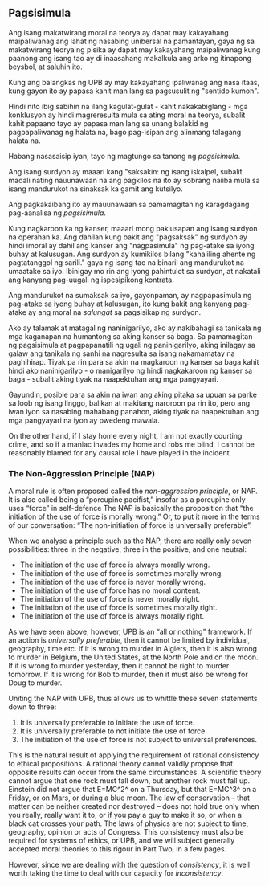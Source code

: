 ## Pagsisimula

Ang isang makatwirang moral na teorya ay dapat may kakayahang maipaliwanag ang lahat ng nasabing unibersal na pamantayan, gaya ng sa makatwirang teorya ng pisika ay dapat may kakayahang maipaliwanag kung paanong ang isang tao ay di inaasahang makalkula ang arko ng itinapong beysbol, at saluhin ito.

Kung ang balangkas ng UPB ay may kakayahang ipaliwanag ang nasa itaas, kung gayon ito ay papasa kahit man lang sa pagsusulit ng "sentido kumon".

Hindi nito ibig sabihin na ilang kagulat-gulat - kahit nakakabiglang - mga konklusyon ay hindi magreresulta mula sa ating moral na teorya, subalit kahit papaano tayo ay papasa man lang sa unang balakid ng pagpapaliwanag ng halata na, bago pag-isipan ang alinmang talagang halata na.

Habang nasasaisip iyan, tayo ng magtungo sa tanong ng *pagsisimula*.

Ang isang surdyon ay maaari kang "saksakin: ng isang iskalpel, subalit madali nating nauunawaan na ang pagkilos na ito ay sobrang naiiba mula sa isang mandurukot na sinaksak ka gamit ang kutsilyo.

Ang pagkakaibang ito ay mauunawaan sa pamamagitan ng karagdagang pag-aanalisa ng *pagsisimula*.

Kung nagkaroon ka ng kanser, maaari mong pakiusapan ang isang surdyon na operahan ka. Ang dahilan kung bakit ang "pagsaksak" ng surdyon ay hindi imoral ay dahil ang kanser ang "nagpasimula" ng pag-atake sa iyong buhay at kalusugan. Ang surdyon ay kumikilos bilang "kahaliling ahente ng pagtatanggol ng sarili." gaya ng isang tao na binaril ang mandurukot na umaatake sa iyo. Ibinigay mo rin ang iyong pahintulot sa surdyon, at nakatali ang kanyang pag-uugali ng ispesipikong kontrata.

Ang mandurukot na sumaksak sa iyo, gayonpaman, ay nagpapasimula ng pag-atake sa iyong buhay at kalusugan, ito kung bakit ang kanyang pag-atake ay ang moral na *salungat* sa pagsisikap ng surdyon.

Ako ay talamak at matagal ng naninigarilyo, ako ay nakibahagi sa tanikala ng mga kaganapan na humantong sa aking kanser sa baga. Sa pamamagitan ng pagsisimula at pagpapanatili ng ugali ng paninigarilyo, aking inilagay sa galaw ang tanikala ng sanhi na nagresulta sa isang nakamamatay na paghihirap. Tiyak pa rin para sa akin na magkaroon ng kanser sa baga kahit hindi ako naninigarilyo - o manigarilyo ng hindi nagkakaroon ng kanser sa baga - subalit aking tiyak na naapektuhan ang mga pangyayari.

Gayundin, posible para sa akin na iwan ang aking pitaka sa upuan sa parke sa loob ng isang linggo, balikan at makitang naroroon pa rin ito, pero ang iwan iyon sa nasabing mahabang panahon, aking tiyak na naapektuhan ang mga pangyayari na iyon ay pwedeng mawala.

On the other hand, if I stay home every night, I am not exactly courting crime, and so if a maniac invades my home and robs me blind, I cannot be reasonably blamed for any causal role I have played in the incident.

### The Non-Aggression Principle (NAP)

A moral rule is often proposed called the *non-aggression principle*, or NAP. It is also called being a “porcupine pacifist,” insofar as a porcupine only uses “force” in self-defence The NAP is basically the proposition that “the initiation of the use of force is morally wrong.” Or, to put it more in the terms of our conversation: “The non-initiation of force is universally preferable”.

When we analyse a principle such as the NAP, there are really only seven possibilities: three in the negative, three in the positive, and one neutral:

- The initiation of the use of force is always morally wrong.
- The initiation of the use of force is sometimes morally wrong.
- The initiation of the use of force is never morally wrong.
- The initiation of the use of force has no moral content.
- The initiation of the use of force is never morally right.
- The initiation of the use of force is sometimes morally right.
- The initiation of the use of force is always morally right.

As we have seen above, however, UPB is an “all or nothing” framework. If an action is *universally preferable*, then it cannot be limited by individual, geography, time etc. If it is wrong to murder in Algiers, then it is also wrong to murder in Belgium, the United States, at the North Pole and on the moon. If it is wrong to murder yesterday, then it cannot be right to murder tomorrow. If it is wrong for Bob to murder, then it must also be wrong for Doug to murder.

Uniting the NAP with UPB, thus allows us to whittle these seven statements down to three:

1. It is universally preferable to initiate the use of force.
2. It is universally preferable to not initiate the use of force.
3. The initiation of the use of force is not subject to universal preferences.

This is the natural result of applying the requirement of rational consistency to ethical propositions. A rational theory cannot validly propose that opposite results can occur from the same circumstances. A scientific theory cannot argue that one rock must fall down, but another rock must fall up. Einstein did not argue that E=MC^2^ on a Thursday, but that E=MC^3^ on a Friday, or on Mars, or during a blue moon. The law of conservation – that matter can be neither created nor destroyed – does not hold true only when you really, really want it to, or if you pay a guy to make it so, or when a black cat crosses your path. The laws of physics are not subject to time, geography, opinion or acts of Congress. This consistency must also be required for systems of ethics, or UPB, and we will subject generally accepted moral theories to this rigour in Part Two, in a few pages.

However, since we are dealing with the question of *consistency*, it is well worth taking the time to deal with our capacity for *inconsistency*.